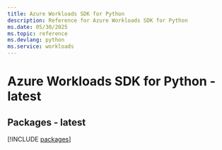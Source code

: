 ```yaml
---
title: Azure Workloads SDK for Python
description: Reference for Azure Workloads SDK for Python
ms.date: 05/30/2025
ms.topic: reference
ms.devlang: python
ms.service: workloads
---
```

# Azure Workloads SDK for Python - latest
## Packages - latest
[!INCLUDE [packages](workloads-index.md)]